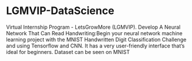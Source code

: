 # LGMVIP-DataScience

Virtual Internship Program - LetsGrowMore (LGMVIP).
Develop A Neural Network That Can Read Handwriting:Begin your neural network machine learning project with the MNIST Handwritten Digit Classification Challenge and using Tensorflow and CNN. It has a very user-friendly interface that’s ideal for beginners. Dataset can be seen on MNIST
